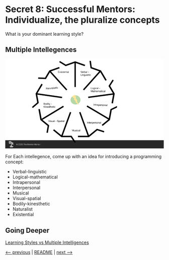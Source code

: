# Secret  8: Successful Mentors: Individualize, the pluralize concepts

What is your dominant learning style?

## Multiple Intellegences

![Multiple Intellegences](images/s08-01-multiple-intellegences.png?raw=true)

For Each intellegence, come up with an idea for introducing a programming concept:

- Verbal-linguistic
- Logical-mathematical
- Intrapersonal
- Interpersonal
- Musical
- Visual-spatial
- Bodily-kinesthetic
- Naturalist
- Existential

## Going Deeper

[Learning Styles vs Multiple Intelligences](https://www.washingtonpost.com/news/answer-sheet/wp/2013/10/16/howard-gardner-multiple-intelligences-are-not-learning-styles)

[<-- previous](07.md) | [README](README.md) | [next -->](09.md)
